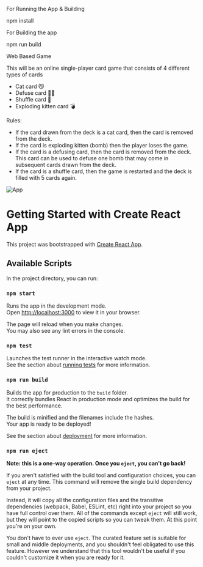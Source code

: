 For Running the App & Building

npm install

For Building the app

npm run build

Web Based Game

This will be an online single-player card game that consists of 4 different types of cards

- Cat card 😼
- Defuse card 🙅‍♂️
- Shuffle card 🔀
- Exploding kitten card 💣

Rules: 
- If the card drawn from the deck is a cat card, then the card is removed from the deck.
- If the card is exploding kitten (bomb) then the player loses the game.
- If the card is a defusing card, then the card is removed from the deck. This card can be used to defuse one bomb that may come in subsequent cards drawn from the deck.
- If the card is a shuffle card, then the game is restarted and the deck is filled with 5 cards again.

![App](https://user-images.githubusercontent.com/109410990/227479849-d8a1d0f0-f75f-437c-b697-ef2d56f0b9dd.png)


# Getting Started with Create React App

This project was bootstrapped with [Create React App](https://github.com/facebook/create-react-app).

## Available Scripts

In the project directory, you can run:

### `npm start`

Runs the app in the development mode.\
Open [http://localhost:3000](http://localhost:3000) to view it in your browser.

The page will reload when you make changes.\
You may also see any lint errors in the console.

### `npm test`

Launches the test runner in the interactive watch mode.\
See the section about [running tests](https://facebook.github.io/create-react-app/docs/running-tests) for more information.

### `npm run build`

Builds the app for production to the `build` folder.\
It correctly bundles React in production mode and optimizes the build for the best performance.

The build is minified and the filenames include the hashes.\
Your app is ready to be deployed!

See the section about [deployment](https://facebook.github.io/create-react-app/docs/deployment) for more information.

### `npm run eject`

**Note: this is a one-way operation. Once you `eject`, you can't go back!**

If you aren't satisfied with the build tool and configuration choices, you can `eject` at any time. This command will remove the single build dependency from your project.

Instead, it will copy all the configuration files and the transitive dependencies (webpack, Babel, ESLint, etc) right into your project so you have full control over them. All of the commands except `eject` will still work, but they will point to the copied scripts so you can tweak them. At this point you're on your own.

You don't have to ever use `eject`. The curated feature set is suitable for small and middle deployments, and you shouldn't feel obligated to use this feature. However we understand that this tool wouldn't be useful if you couldn't customize it when you are ready for it.
